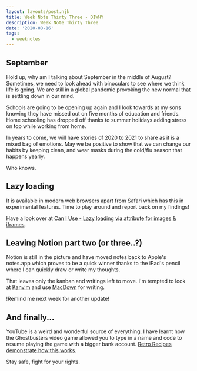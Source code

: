 ```yaml
---
layout: layouts/post.njk
title: Week Note Thirty Three - DIWHY
description: Week Note Thirty Three
date: '2020-08-16'
tags:
  - weeknotes
---
```


## September

Hold up, why am I talking about September in the middle of August? Sometimes, we need to look ahead with binoculars to see where we think life is going. We are still in a global pandemic provoking the new normal that is settling down in our mind.

Schools are going to be opening up again and I look towards at my sons knowing they have missed out on five months of education and friends. Home schooling has dropped off thanks to summer holidays adding stress on top while working from home.

In years to come, we will have stories of 2020 to 2021 to share as it is a mixed bag of emotions. May we be positive to show that we can change our habits by keeping clean, and wear masks during the cold/flu season that happens yearly.

Who knows.

## Lazy loading

It is available in modern web browsers apart from Safari which has this in experimental features. Time to play around and report back on my findings!

Have a look over at [Can I Use - Lazy loading via attribute for images & iframes](https://caniuse.com/#feat=loading-lazy-attr).

## Leaving Notion part two (or three..?)

Notion is still in the picture and have moved notes back to Apple's notes.app which proves to be a quick winner thanks to the iPad's pencil where I can quickly draw or write my thoughts.

That leaves only the kanban and writings left to move. I'm tempted to look at [Kanvim](https://gitlab.com/sepbit/kanvim) and use [MacDown](https://macdown.uranusjr.com) for writing.

!Remind me next week for another update!

## And finally...

YouTube is a weird and wonderful source of everything. I have learnt how the Ghostbusters video game allowed you to type in a name and code to resume playing the game with a bigger bank account. [Retro Recipes](https://www.youtube.com/channel/UC6gARF3ICgaLfs3o2znuqXA) [demonstrate how this works](https://www.youtube.com/watch?v=_3cpbCCfK5A).

Stay safe, fight for your rights.
